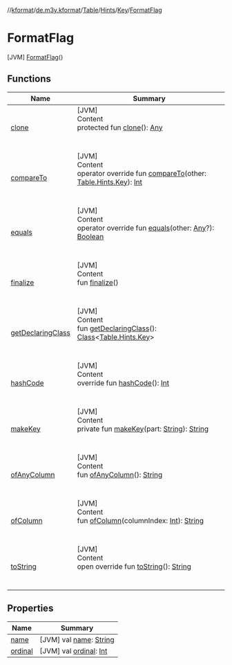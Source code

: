 //[kformat](../../../../../index.md)/[de.m3y.kformat](../../../../index.md)/[Table](../../../index.md)/[Hints](../../index.md)/[Key](../index.md)/[FormatFlag](index.md)



# FormatFlag  
 [JVM] [FormatFlag](index.md)()  
   


## Functions  
  
|  Name|  Summary| 
|---|---|
| <a name="kotlin/Enum/clone/#/PointingToDeclaration/"></a>[clone](../-prefix/index.md#%5Bkotlin%2FEnum%2Fclone%2F%23%2FPointingToDeclaration%2F%5D%2FFunctions%2F-1268829873)| <a name="kotlin/Enum/clone/#/PointingToDeclaration/"></a>[JVM]  <br>Content  <br>protected fun [clone](../-prefix/index.md#%5Bkotlin%2FEnum%2Fclone%2F%23%2FPointingToDeclaration%2F%5D%2FFunctions%2F-1268829873)(): [Any](https://kotlinlang.org/api/latest/jvm/stdlib/kotlin/-any/index.html)  <br><br><br>
| <a name="kotlin/Enum/compareTo/#de.m3y.kformat.Table.Hints.Key/PointingToDeclaration/"></a>[compareTo](../-prefix/index.md#%5Bkotlin%2FEnum%2FcompareTo%2F%23de.m3y.kformat.Table.Hints.Key%2FPointingToDeclaration%2F%5D%2FFunctions%2F-1268829873)| <a name="kotlin/Enum/compareTo/#de.m3y.kformat.Table.Hints.Key/PointingToDeclaration/"></a>[JVM]  <br>Content  <br>operator override fun [compareTo](../-prefix/index.md#%5Bkotlin%2FEnum%2FcompareTo%2F%23de.m3y.kformat.Table.Hints.Key%2FPointingToDeclaration%2F%5D%2FFunctions%2F-1268829873)(other: [Table.Hints.Key](../index.md)): [Int](https://kotlinlang.org/api/latest/jvm/stdlib/kotlin/-int/index.html)  <br><br><br>
| <a name="kotlin/Enum/equals/#kotlin.Any?/PointingToDeclaration/"></a>[equals](../-prefix/index.md#%5Bkotlin%2FEnum%2Fequals%2F%23kotlin.Any%3F%2FPointingToDeclaration%2F%5D%2FFunctions%2F-1268829873)| <a name="kotlin/Enum/equals/#kotlin.Any?/PointingToDeclaration/"></a>[JVM]  <br>Content  <br>operator override fun [equals](../-prefix/index.md#%5Bkotlin%2FEnum%2Fequals%2F%23kotlin.Any%3F%2FPointingToDeclaration%2F%5D%2FFunctions%2F-1268829873)(other: [Any](https://kotlinlang.org/api/latest/jvm/stdlib/kotlin/-any/index.html)?): [Boolean](https://kotlinlang.org/api/latest/jvm/stdlib/kotlin/-boolean/index.html)  <br><br><br>
| <a name="kotlin/Enum/finalize/#/PointingToDeclaration/"></a>[finalize](../-prefix/index.md#%5Bkotlin%2FEnum%2Ffinalize%2F%23%2FPointingToDeclaration%2F%5D%2FFunctions%2F-1268829873)| <a name="kotlin/Enum/finalize/#/PointingToDeclaration/"></a>[JVM]  <br>Content  <br>fun [finalize](../-prefix/index.md#%5Bkotlin%2FEnum%2Ffinalize%2F%23%2FPointingToDeclaration%2F%5D%2FFunctions%2F-1268829873)()  <br><br><br>
| <a name="kotlin/Enum/getDeclaringClass/#/PointingToDeclaration/"></a>[getDeclaringClass](../-prefix/index.md#%5Bkotlin%2FEnum%2FgetDeclaringClass%2F%23%2FPointingToDeclaration%2F%5D%2FFunctions%2F-1268829873)| <a name="kotlin/Enum/getDeclaringClass/#/PointingToDeclaration/"></a>[JVM]  <br>Content  <br>fun [getDeclaringClass](../-prefix/index.md#%5Bkotlin%2FEnum%2FgetDeclaringClass%2F%23%2FPointingToDeclaration%2F%5D%2FFunctions%2F-1268829873)(): [Class](https://docs.oracle.com/javase/8/docs/api/java/lang/Class.html)<[Table.Hints.Key](../index.md)>  <br><br><br>
| <a name="kotlin/Enum/hashCode/#/PointingToDeclaration/"></a>[hashCode](../-prefix/index.md#%5Bkotlin%2FEnum%2FhashCode%2F%23%2FPointingToDeclaration%2F%5D%2FFunctions%2F-1268829873)| <a name="kotlin/Enum/hashCode/#/PointingToDeclaration/"></a>[JVM]  <br>Content  <br>override fun [hashCode](../-prefix/index.md#%5Bkotlin%2FEnum%2FhashCode%2F%23%2FPointingToDeclaration%2F%5D%2FFunctions%2F-1268829873)(): [Int](https://kotlinlang.org/api/latest/jvm/stdlib/kotlin/-int/index.html)  <br><br><br>
| <a name="de.m3y.kformat/Table.Hints.Key/makeKey/#kotlin.String/PointingToDeclaration/"></a>[makeKey](../-prefix/index.md#%5Bde.m3y.kformat%2FTable.Hints.Key%2FmakeKey%2F%23kotlin.String%2FPointingToDeclaration%2F%5D%2FFunctions%2F-1268829873)| <a name="de.m3y.kformat/Table.Hints.Key/makeKey/#kotlin.String/PointingToDeclaration/"></a>[JVM]  <br>Content  <br>private fun [makeKey](../-prefix/index.md#%5Bde.m3y.kformat%2FTable.Hints.Key%2FmakeKey%2F%23kotlin.String%2FPointingToDeclaration%2F%5D%2FFunctions%2F-1268829873)(part: [String](https://kotlinlang.org/api/latest/jvm/stdlib/kotlin/-string/index.html)): [String](https://kotlinlang.org/api/latest/jvm/stdlib/kotlin/-string/index.html)  <br><br><br>
| <a name="de.m3y.kformat/Table.Hints.Key/ofAnyColumn/#/PointingToDeclaration/"></a>[ofAnyColumn](../of-any-column.md)| <a name="de.m3y.kformat/Table.Hints.Key/ofAnyColumn/#/PointingToDeclaration/"></a>[JVM]  <br>Content  <br>fun [ofAnyColumn](../of-any-column.md)(): [String](https://kotlinlang.org/api/latest/jvm/stdlib/kotlin/-string/index.html)  <br><br><br>
| <a name="de.m3y.kformat/Table.Hints.Key/ofColumn/#kotlin.Int/PointingToDeclaration/"></a>[ofColumn](../of-column.md)| <a name="de.m3y.kformat/Table.Hints.Key/ofColumn/#kotlin.Int/PointingToDeclaration/"></a>[JVM]  <br>Content  <br>fun [ofColumn](../of-column.md)(columnIndex: [Int](https://kotlinlang.org/api/latest/jvm/stdlib/kotlin/-int/index.html)): [String](https://kotlinlang.org/api/latest/jvm/stdlib/kotlin/-string/index.html)  <br><br><br>
| <a name="kotlin/Enum/toString/#/PointingToDeclaration/"></a>[toString](../-prefix/index.md#%5Bkotlin%2FEnum%2FtoString%2F%23%2FPointingToDeclaration%2F%5D%2FFunctions%2F-1268829873)| <a name="kotlin/Enum/toString/#/PointingToDeclaration/"></a>[JVM]  <br>Content  <br>open override fun [toString](../-prefix/index.md#%5Bkotlin%2FEnum%2FtoString%2F%23%2FPointingToDeclaration%2F%5D%2FFunctions%2F-1268829873)(): [String](https://kotlinlang.org/api/latest/jvm/stdlib/kotlin/-string/index.html)  <br><br><br>


## Properties  
  
|  Name|  Summary| 
|---|---|
| <a name="de.m3y.kformat/Table.Hints.Key.FormatFlag/name/#/PointingToDeclaration/"></a>[name](name.md)| <a name="de.m3y.kformat/Table.Hints.Key.FormatFlag/name/#/PointingToDeclaration/"></a> [JVM] val [name](name.md): [String](https://kotlinlang.org/api/latest/jvm/stdlib/kotlin/-string/index.html)   <br>
| <a name="de.m3y.kformat/Table.Hints.Key.FormatFlag/ordinal/#/PointingToDeclaration/"></a>[ordinal](ordinal.md)| <a name="de.m3y.kformat/Table.Hints.Key.FormatFlag/ordinal/#/PointingToDeclaration/"></a> [JVM] val [ordinal](ordinal.md): [Int](https://kotlinlang.org/api/latest/jvm/stdlib/kotlin/-int/index.html)   <br>

